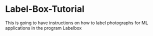 # Label-Box-Tutorial
This is going to have instructions on how to label photographs for ML applications in the program Labelbox
